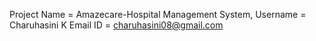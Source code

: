 Project Name = Amazecare-Hospital Management System,
Username = Charuhasini K
Email ID = charuhasini08@gmail.com
